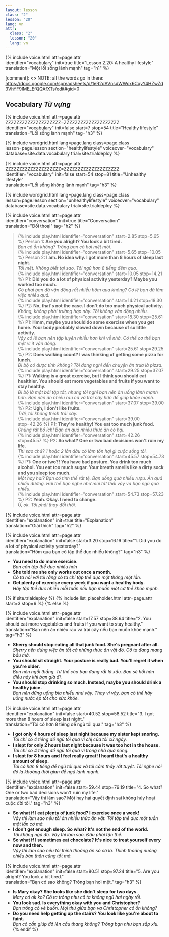 ```yaml
---
layout: lesson
class: "2"
lesson: "20"
lang: vn
attr:
  class: "2"
  lesson: "20"
  lang: vn
---
```


{%  include voice.html attr=page.attr  
	identifier="vocabulary"  init=true
	title="Lesson 2.20: A healthy lifestyle"        
	translation="Một lối sống lành mạnh"
    tag="h1" %}

[comment]: <> NOTE: all the words go in there: https://docs.google.com/spreadsheets/d/1eR2dAVnsdWWox6CqvY4HZwZd3VhYF9IME_EfQQAfXTs/edit#gid=0

## Vocabulary   *Từ vựng*

{%  include voice.html attr=page.attr    ZZZZZZZZZZZZZZZZZZZZ=ZZZZZZZZZZZZZZZZZZZZ
	identifier="vocabulary"  init=false start=7 stop=54
	title="Healthy lifestyle"        
	translation="Lối sống lành mạnh"
    tag="h3" %}

{% include wordgrid.html lang=page.lang
		class=page.class 
		lesson=page.lesson 
		section="healthylifestyle"
		voiceover="vocabulary"
		database=site.data.vocabulary 
		trial=site.trialdeploy %}
		
{%  include voice.html attr=page.attr    ZZZZZZZZZZZZZZZZZZZZ=ZZZZZZZZZZZZZZZZZZZZ
	identifier="vocabulary"  init=false start=54 stop=81
	title="Unhealthy lifestyle"        
	translation="Lối sống không lành mạnh"
    tag="h3" %}

{% include wordgrid.html lang=page.lang
		class=page.class 
		lesson=page.lesson 
		section="unhealthylifestyle"
		voiceover="vocabulary"
		database=site.data.vocabulary 
		trial=site.trialdeploy %}

{%  include voice.html attr=page.attr  
	identifier="conversation"  init=true
	title="Conversation"        
	translation="Đối thoại"
    tag="h2" %}

> {% include play.html identifier="conversation" start=2.85 stop=5.65 %} Person 1: **Are you alright? You look a bit tired.**  
*Bạn có ổn không? Trông bạn có hơi mệt mỏi.*     
> {% include play.html identifier="conversation" start=5.65 stop=10.05 %} Person 2: **I am. No idea why. I got more than 8 hours of sleep last night.**  
*Tôi mệt. Không biết tại sao. Tôi ngủ hơn 8 tiếng đêm qua.*        
> {% include play.html identifier="conversation" start=10.05 stop=14.21 %} P1: **Did you do a lot of physical activity yesterday? Maybe you worked too much.**  
*Có phải bạn đã vận động rất nhiều hôm qua không? Có lẽ bạn đã làm việc nhiều quá.*       
> {% include play.html identifier="conversation" start=14.21 stop=18.30 %} P2: **No, that's not the case. I don't do too much physical activity.**  
*Không, không phải trường hợp này. Tôi không vận động nhiều.*       
> {% include play.html identifier="conversation" start=18.30 stop=25.61 %} P1: **Hmm, maybe you should do some exercise when you get home. Your body probably slowed down because of so little activity.**  
*Vậy có lẽ bạn nên tập luyện nhiều hơn khi về nhà. Có thể cơ thể bạn mệt vì ít vận động.*       
> {% include play.html identifier="conversation" start=25.61 stop=29.25 %} P2: **Does walking count? I was thinking of getting some pizza for lunch.**  
*Đi bộ có được tính không? Tôi đang nghĩ đến chuyện ăn trưa là pizza.*        
> {% include play.html identifier="conversation" start=29.25 stop=37.07 %} P1: **Walking is a great exercise, but I think you should eat healthier. You should eat more vegetables and fruits if you want to stay healthy.**  
*Đi bộ là một bài tập tốt, nhưng tôi nghĩ bạn nên ăn uống lành mạnh hơn. Bạn nên ăn nhiều rau củ và trái cây hơn để giúp khỏe mạnh.*       
> {% include play.html identifier="conversation" start=37.07 stop=39.00 %} P2: **Ugh, I don't like fruits.**  
*Trời, tôi không thích trái cây.*      
> {% include play.html identifier="conversation" start=39.00 stop=42.26 %} P1: **They're healthy! You eat too much junk food.**  
*Chúng rất bổ ích! Bạn ăn quá nhiều thức ăn có hại.*       
> {% include play.html identifier="conversation" start=42.26 stop=45.57 %} P2: **So what? One or two bad decisions won't ruin my life.**  
*Thì sao chứ? 1 hoặc 2 lần đâu có làm tổn hại gì cuộc sống tôi.*       
> {% include play.html identifier="conversation" start=45.57 stop=54.73 %} P1: **One or two?! You have bad posture. You drink too much alcohol. You eat too much sugar. Your breath smells like a dirty sock and you sleep too much.**   
*Một hay hai? Bạn có tình thế rất tệ. Bạn uống quá nhiều rượu. Ăn quá nhiều đường. Hơi thể bạn nghe như mùi tất thối vậy và bạn ngủ quá nhiều.*       
> {% include play.html identifier="conversation" start=54.73 stop=57.23 %} P2: **Yeah. Okay. I need to change.**  
*Ừ, ok. Tôi phải thay đổi thôi.*    

{%  include voice.html attr=page.attr  
	identifier="explanation"  init=true
	title="Explanation"        
	translation="Giải thích"
    tag="h2" %}

{%  include voice.html attr=page.attr  
	identifier="explanation"  init=false start=3.20 stop=16.16
	title="1. Did you do a lot of physical activity yesterday?"        
	translation="Hôm qua bạn có tập thể dục nhiểu không?"
    tag="h3" %}

- **You need to do more exercise.**   
*Bạn cần tập thể dục nhiều hơn*   
- **She told me she only works out once a month.**   
*Cô ta nói với tôi rằng cô ta chỉ tập thể dục một tháng một lần.*   
- **Get plenty of exercise every week if you want a healthy body.**   
*Hãy tập thể dục nhiều mỗi tuần nếu bạn muốn một cơ thể khỏe mạnh.*   

{% if site.trialdeploy %}
  {% include list_placeholder.html  attr=page.attr     start=3 stop=6 %}
  {% else %}

{%  include voice.html attr=page.attr  
	identifier="explanation"  init=false start=17.57 stop=38.64
	title="2. You should eat more vegetables and fruits if you want to stay healthy."        
	translation="Bạn nên ăn nhiều rau và trái cây nếu bạn muốn khỏe mạnh."
    tag="h3" %}

- **Sherry should stop eating all that junk food. She's pregnant after all.**   
*Sherry nên dừng việc ăn tất cả những thức ăn vặt đó. Cô ta đang mang bầu mà.*    
- **You should sit straight. Your posture is really bad. You'll regret it when you're older.**   
*Bạn nên ngồi thẳng. Tư thế của bạn đang rất là xấu. Bạn sẽ hối hận điều này khi bạn già đi.*      
- **You should stop drinking so much. Instead, maybe you should drink a healthy juice.**   
*Bạn nên dừng uống bia nhiều như vậy. Thay vì vậy, bạn có thể hãy uống nước ép tốt cho sức khỏe.*   

{%  include voice.html attr=page.attr  
	identifier="explanation"  init=false start=40.52 stop=58.52
	title="3. I got more than 8 hours of sleep last night."        
	translation="Tôi có hơn 8 tiếng để ngủ tối qua."
    tag="h3" %}

- **I got only 4 hours of sleep last night because my sister kept snoring.**   
*Tôi chỉ có 4 tiếng để ngủ tối qua vì chị của tôi cứ ngáy.*    
- **I slept for only 2 hours last night because it was too hot in the house.**   
*Tôi chỉ có 4 tiếng để ngủ tối qua vì trong nhà quá nóng.*    
- **I slept for 8 hours and I feel really great! I heard that's a healthy amount of sleep.**   
*Tôi có hơn 8 tiếng để ngủ tối qua và tôi cảm thấy rất tuyệt. Tôi nghe nói đó là khoảng thời gian để ngủ lành mạnh.*   

{%  include voice.html attr=page.attr  
	identifier="explanation"  init=false start=59.44 stop=79.19
	title="4. So what? One or two bad decisions won't ruin my life."        
	translation="Vậy thì làm sao? Một hay hai quyết định sai không hủy hoại cuộc đời tôi."
    tag="h3" %}

- **So what if I eat plenty of junk food? I exercise once a week!**   
*Vậy thì làm sao nếu tôi ăn nhiều thức ăn vặt. Tôi tập thể dục một tuần một lần cơ mà.*   
- **I don't get enough sleep. So what? It's not the end of the world.**   
*Tôi không ngủ đủ. Vậy thì làm sao. Đâu phải tận thế.*    
- **So what if I sometimes eat chocolate? It's nice to treat yourself every now and then.**   
*Vậy thì làm sao nếu tôi thỉnh thoảng ăn sô cô la. Thỉnh thoảng nuông chiều bản thân cũng tốt mà.*    

{%  include voice.html attr=page.attr  
	identifier="explanation"  init=false start=80.51 stop=97.24
	title="5. Are you alright? You look a bit tired."        
	translation="Bạn có sao không? Trông bạn hơi mệt."
    tag="h3" %}

- **Is Mary okay? She looks like she didn't sleep for two days.**   
*Mary có ok ko? Cô ta trông như cô ta không ngủ hai ngày rồi.*    
- **You look sad. Is everything okay with you and Christopher?**   
*Bạn trông có vẻ buồn. Mọi thứ giữa bạn va Christopher có ổn không?*    
- **Do you need help getting up the stairs? You look like you're about to faint.**   
*Bạn có cần giúp đỡ lên cầu thang không? Trông bạn như bạn sắp xỉu.*    
  {% endif %}
